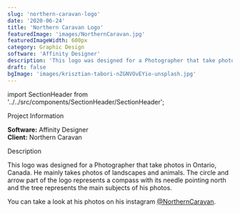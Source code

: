 ```yaml
---
slug: 'northern-caravan-logo'
date: '2020-06-24'
title: 'Northern Caravan Logo'
featuredImage: 'images/NorthernCaravan.jpg'
featuredImageWidth: 600px
category: Graphic Design
software: 'Affinity Designer'
description: 'This logo was designed for a Photographer that take photos in Ontario, Canada.  He mainly takes photos of landscapes and animals.  The circle and arrow part of the logo represents a compass with its needle pointing north and the tree represents the main subjects of his photos.'
draft: false
bgImage: 'images/krisztian-tabori-nZGNVOvEYio-unsplash.jpg'
---
```

import SectionHeader from '../../src/components/SectionHeader/SectionHeader';

<SectionHeader>Project Information</SectionHeader>

**Software:** Affinity Designer  
**Client:** Northern Caravan

<SectionHeader>Description</SectionHeader>

This logo was designed for a Photographer that take photos in Ontario, Canada.  He mainly takes photos of landscapes and animals.  The circle and arrow part of the logo represents a compass with its needle pointing north and the tree represents the main subjects of his photos.

You can take a look at his photos on his instagram [@NorthernCaravan](https://www.instagram.com/northerncaravan/).